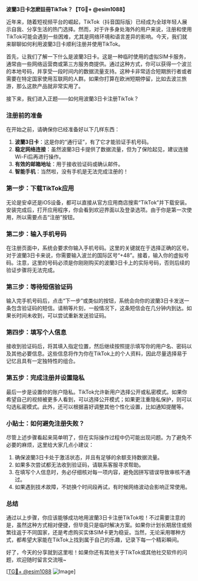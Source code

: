 **波蘭3日卡怎麽註冊TikTok？【TG💪+ @esim1088】**

近年来，随着短视频平台的崛起，TikTok（抖音国际版）已经成为全球年轻人展示自我、分享生活的热门选择。然而，对于许多身处海外的用户来说，注册和使用TikTok可能会遇到一些困难，尤其是网络环境和语言差异的影响。今天，我们就来聊聊如何利用波蘭3日卡顺利注册并使用TikTok。

首先，让我们了解一下什么是波蘭3日卡。这是一种临时使用的虚拟SIM卡服务，通常由一些网络运营商或第三方服务商提供。通过这种方式，你可以获得一个波兰的本地号码，并享受一段时间内的数据流量支持。这种卡非常适合短期旅行者或者需要在特定国家使用互联网的人群。如果你打算在欧洲短期停留，比如去波兰旅游，那么这款产品就非常实用了。

接下来，我们进入正题——如何用波蘭3日卡注册TikTok？

### 注册前的准备

在开始之前，请确保你已经准备好以下几样东西：
1. **波蘭3日卡**：这是你的“通行证”，有了它才能验证手机号码。
2. **稳定网络连接**：虽然波蘭3日卡提供了数据流量，但为了保险起见，建议连接Wi-Fi后再进行操作。
3. **有效的邮箱地址**：用于接收验证码或确认邮件。
4. **智能手机**：当然啦，没有手机是无法完成注册的！

### 第一步：下载TikTok应用

无论是安卓还是iOS设备，都可以直接从官方应用商店搜索“TikTok”并下载安装。安装完成后，打开应用程序，你会看到欢迎界面以及登录选项。由于你是第一次使用，所以需要点击“注册”按钮。

### 第二步：输入手机号码

在注册页面中，系统会要求你输入手机号码。这里的关键就在于选择正确的区号。对于波蘭3日卡来说，你需要输入波兰的国际区号“+48”。接着，输入你的虚拟号码。注意，这里的号码必须是你刚刚购买的波蘭3日卡上的实际号码，否则后续的验证步骤将无法完成。

### 第三步：等待短信验证码

输入完手机号码后，点击“下一步”或类似的按钮，系统会向你的波蘭3日卡发送一条包含验证码的短信。请稍等片刻，一般情况下，这条短信会在几分钟内到达。如果长时间未收到，可以尝试重新发送验证码。

### 第四步：填写个人信息

接收到验证码后，将其填入指定位置，然后继续按照提示填写你的用户名、密码以及其他必要信息。这些信息将作为你在TikTok上的个人资料，因此尽量选择易于记忆且具有一定独特性的组合。

### 第五步：完成注册并设置隐私

最后一步是设置你的账户隐私。TikTok允许新用户选择公开或私密模式。如果你希望自己的视频被更多人看到，可以选择公开模式；如果更注重隐私保护，则可以勾选私密模式。此外，还可以根据喜好调整其他个性化设置，比如通知提醒等。

### 小贴士：如何避免注册失败？

尽管上述步骤看起来简单明了，但在实际操作过程中仍可能出现问题。为了避免不必要的麻烦，这里给大家几点小建议：

1. 确保波蘭3日卡处于激活状态，并且有足够的余额支持数据流量。
2. 如果多次尝试都无法收到验证码，请联系客服寻求帮助。
3. 在填写个人信息时，务必仔细核对每一项内容，避免因拼写错误导致审核不通过。
4. 如果遇到技术故障，不妨换个时间段再试，有时候网络波动会影响正常使用。

### 总结

通过以上步骤，你应该能够成功地用波蘭3日卡注册TikTok啦！不过需要注意的是，虽然这种方式相对便捷，但毕竟只是临时解决方案。如果你计划长期居住或频繁往返于不同国家，还是考虑购买实体SIM卡更为稳妥。当然，无论采用哪种方式，都希望大家能在TikTok上找到属于自己的乐趣，记录下每一个精彩瞬间。

好了，今天的分享就到这里啦！如果你还有其他关于TikTok或其他社交软件的问题，欢迎随时留言交流哦~ 

[[TG💪+ @esim1088](https://t.me/s/esim1088) ![Image](https://i.postimg.cc/4NQfJmqS/Snipaste-2025-05-13-00-14-12.png)]